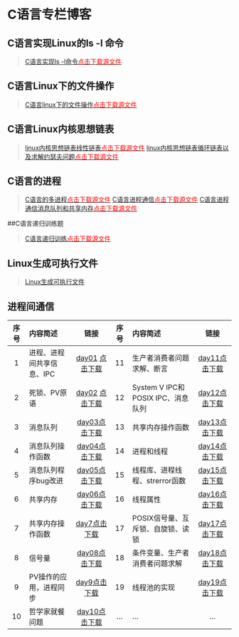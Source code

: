 # C语言专栏博客

## C语言实现Linux的ls -l 命令

>[C语言实现ls -l命令](2.C语言实现ls命令.md)<a href="./Download/2.C语言实现ls -l 命令.md.tar.gz"><font color="red">点击下载源文件</font></a>


## C语言Linux下的文件操作

> [C语言linux下的文件操作](1.C语言linux下的文件操作.md)<a href="./Download/1.C语言linux下的文件操作.md.tar.gz"><font color="red">点击下载源文件</font></a>

## C语言Linux内核思想链表

>[linux内核思想链表线性链表](./linux内核思想链表一系列线性链表.md)<a href="./Download/linux内核思想链表一系列线性链表.md.tar.gz"><font color="red">点击下载源文件</font></a>
>[linux内核思想链表循环链表以及求解约瑟夫问题](./linux内核思想链表的系列循环链表以及求解约瑟夫问题.md)<a href="./Download/linux内核思想链表的系列循环链表以及求解约瑟夫问题.md.tar.gz"><font color="red">点击下载源文件</font></a>




## C语言的进程

> [C语言的多进程](3.C语言的多进程.md)<a href="./Download/3.C语言的多进程.md.tar.gz"><font color="red">点击下载源文件</font></a>
> [C语言进程通信](4.C语言进程通信.md)<a href="./Download/4.C语言进程通信.md.tar.gz"><font color="red">点击下载源文件</font></a>
> [C语言进程通信消息队列和共享内存](5.C语言进程通信消息队列和共享内存.md)<a href="./Download/5.C语言进程通信消息队列和共享内存.md.tar.gz"><font color="red">点击下载源文件</font></a>

##C语言递归训练题

>[C语言递归训练](C语言递归训练.md)<a href="./Download/C语言递归训练.md.tar.gz"><font color="red">点击下载源文件</font></a>


## Linux生成可执行文件

>[Linux生成可执行文件](6Linux生成可执行文件.md)

## 进程间通信

| 序号 | 内容简述 | 链接 | 序号 | 内容简述 | 链接 |
| :----: | :-------- | :----: | :----: | :-------- | :----: |
| 1    | 进程、进程间共享信息、IPC | [day01](day01.md) <a href=./Download/day01.tar.gz>点击下载</a> | 11 | 生产者消费者问题求解、断言 | [day11](day11.md)<a href=./Download/day11.tar.gz>点击下载</a> |
| 2    | 死锁、PV原语 | [day02](day02.md) <a href=./Download/day02.tar.gz>点击下载</a> | 12 | System V IPC和POSIX IPC、消息队列 | [day12](day12.md)<a href=./Download/day12.tar.gz>点击下载</a> |
| 3    | 消息队列 | [day03](day03.md)<a href=./Download/day03.tar.gz>点击下载</a> | 13 | 共享内存操作函数 | [day13](day13.md)<a href=./Download/day13.tar.gz>点击下载</a> |
| 4    | 消息队列操作函数 | [day04](day04.md)<a href=./Download/day04.tar.gz>点击下载</a> | 14 | 进程和线程 | [day14](day14.md)<a href=./Download/day14.tar.gz>点击下载</a> |
| 5    | 消息队列程序bug改进 | [day05](day05.md)<a href=./Download/day05.tar.gz>点击下载</a> | 15 | 线程库、进程线程、strerror函数 | [day15](day15.md)<a href=./Download/day15.tar.gz>点击下载</a> |
| 6 | 共享内存 | [day06](day06.md)<a href=./Download/day06.tar.gz>点击下载</a> | 16 | 线程属性 | [day16](day16.md)<a href=./Download/day16.tar.gz>点击下载</a> |
| 7 | 共享内存操作函数 | [day7](day07.md)<a href=./Download/day07.tar.gz>点击下载</a> | 17 | POSIX信号量、互斥锁、自旋锁、读锁 | [day17<a href=./Download/day17.tar.gz>点击下载</a>](day17.md) |
| 8 | 信号量 | [day08](day08.md)<a href=./Download/day08.tar.gz>点击下载</a> | 18 | 条件变量、生产者消费者问题求解 | [day18<a href=./Download/day18.tar.gz>点击下载</a>](day18.md) |
| 9 | PV操作的应用，进程同步 | [day9](day9.md)<a href=./Download/day09.tar.gz>点击下载</a> | 19 | 线程池的实现 | [day19<a href=./Download/day19.tar.gz>点击下载</a>](day19.md) |
| 10 | 哲学家就餐问题 | [day10](day10.md)<a href=./Download/day10.tar.gz>点击下载</a> | … | … | … |
